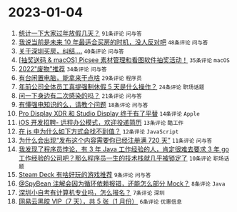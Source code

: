 # 2023-01-04

1. [统计一下大家过年放假几天？](https://www.v2ex.com/t/906396) `91条评论` `问与答`
1. [我说当前是未来 10 年最适合买房的时机，没人反对吧](https://www.v2ex.com/t/906426) `48条评论` `问与答`
1. [关于深圳买房，纠结....](https://www.v2ex.com/t/906430) `40条评论` `问与答`
1. [[抽奖送码 & macOS] Picsee 素材管理和看图软件抽奖活动！](https://www.v2ex.com/t/906419) `35条评论` `macOS`
1. [2022"废物"推荐](https://www.v2ex.com/t/906407) `34条评论` `问与答`
1. [有台闲置电脑，能拿来干点啥](https://www.v2ex.com/t/906408) `29条评论` `程序员`
1. [年前公司全体员工喜提强制休假 5 天是什么操作？](https://www.v2ex.com/t/906425) `24条评论` `职场话题`
1. [问一下身边有二次感染的吗？](https://www.v2ex.com/t/906427) `21条评论` `问与答`
1. [有懂强电知识的么，请教个问题](https://www.v2ex.com/t/906411) `18条评论` `问与答`
1. [Pro Display XDR 和 Studio Display 终于有了平替](https://www.v2ex.com/t/906409) `14条评论` `Apple`
1. [iOS 开发招聘- 远程办公模式，欢迎投递简历](https://www.v2ex.com/t/906403) `13条评论` `酷工作`
1. [在 js 中为什么如下方式会找不到值？](https://www.v2ex.com/t/906438) `12条评论` `JavaScript`
1. [为什么会出现“发布这个内容需要你已经注册满 720 天”](https://www.v2ex.com/t/906400) `11条评论` `问与答`
1. [我发现了程序员悖论，有 3 年 Java 工作经验的人，肯定很难去要求 3 年 go 工作经验的公司吧？那么程序员一生的技术栈就几乎被锁定了](https://www.v2ex.com/t/906428) `10条评论` `职场话题`
1. [Steam Deck 有啥好玩的游戏推荐](https://www.v2ex.com/t/906398) `9条评论` `问与答`
1. [@SpyBean 注解会因为循环依赖报错，还能怎么部分 Mock？](https://www.v2ex.com/t/906399) `8条评论` `Java`
1. [深圳小自考有计算机专业吗，怎么报名？](https://www.v2ex.com/t/906423) `7条评论` `深圳`
1. [网易云黑胶 VIP（7 天），共 5 张（1 月份）](https://www.v2ex.com/t/906422) `6条评论` `优惠信息`
